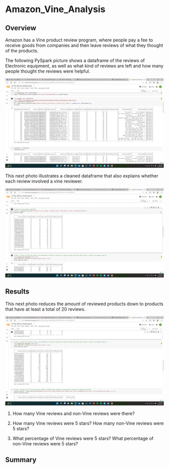 # Amazon_Vine_Analysis

## Overview

Amazon has a Vine product review program, where people pay a fee to receive goods from companies and then leave reviews of what they thought of the products. 

The following PySpark picture shows a dataframe of the reviews of Electronic equipment, as well as what kind of reviews are left and how many people thought the reviews were helpful.

![image](https://github.com/CharlesBootCamp/Amazon_Vine_Analysis/blob/main/Resources/Spark.png)

This next photo illustrates a cleaned dataframe that also explains whether each review involved a vine reviewer.

![image](https://github.com/CharlesBootCamp/Amazon_Vine_Analysis/blob/main/Resources/Vine%20Table.png)

## Results

This next photo reduces the amount of reviewed products down to products that have at least a total of 20 reviews.

![image](https://github.com/CharlesBootCamp/Amazon_Vine_Analysis/blob/main/Resources/Vine%20Vote%20Count.png)


1. How many Vine reviews and non-Vine reviews were there?


2. How many Vine reviews were 5 stars? How many non-Vine reviews were 5 stars?


3. What percentage of Vine reviews were 5 stars? What percentage of non-Vine reviews were 5 stars?


## Summary


